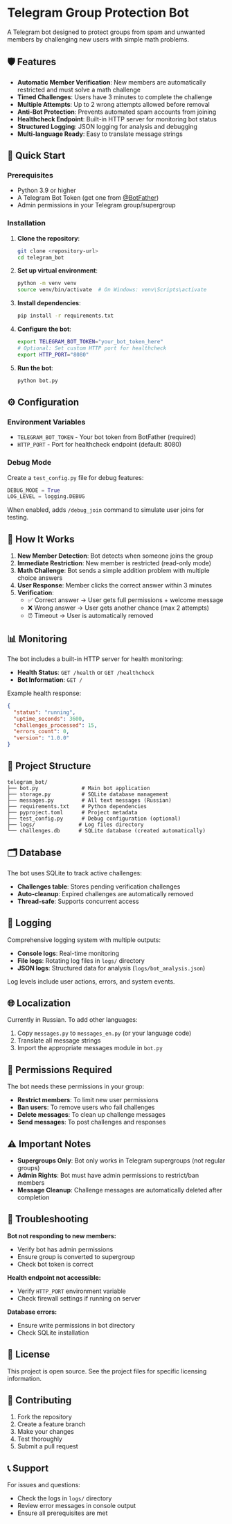 # Telegram Group Protection Bot

A Telegram bot designed to protect groups from spam and unwanted members by challenging new users with simple math problems.

## 🛡️ Features

- **Automatic Member Verification**: New members are automatically restricted and must solve a math challenge
- **Timed Challenges**: Users have 3 minutes to complete the challenge
- **Multiple Attempts**: Up to 2 wrong attempts allowed before removal
- **Anti-Bot Protection**: Prevents automated spam accounts from joining
- **Healthcheck Endpoint**: Built-in HTTP server for monitoring bot status
- **Structured Logging**: JSON logging for analysis and debugging
- **Multi-language Ready**: Easy to translate message strings

## 🚀 Quick Start

### Prerequisites

- Python 3.9 or higher
- A Telegram Bot Token (get one from [@BotFather](https://t.me/BotFather))
- Admin permissions in your Telegram group/supergroup

### Installation

1. **Clone the repository**:
   ```bash
   git clone <repository-url>
   cd telegram_bot
   ```

2. **Set up virtual environment**:
   ```bash
   python -m venv venv
   source venv/bin/activate  # On Windows: venv\Scripts\activate
   ```

3. **Install dependencies**:
   ```bash
   pip install -r requirements.txt
   ```

4. **Configure the bot**:
   ```bash
   export TELEGRAM_BOT_TOKEN="your_bot_token_here"
   # Optional: Set custom HTTP port for healthcheck
   export HTTP_PORT="8080"
   ```

5. **Run the bot**:
   ```bash
   python bot.py
   ```

## ⚙️ Configuration

### Environment Variables

- `TELEGRAM_BOT_TOKEN` - Your bot token from BotFather (required)
- `HTTP_PORT` - Port for healthcheck endpoint (default: 8080)

### Debug Mode

Create a `test_config.py` file for debug features:

```python
DEBUG_MODE = True
LOG_LEVEL = logging.DEBUG
```

When enabled, adds `/debug_join` command to simulate user joins for testing.

## 🔧 How It Works

1. **New Member Detection**: Bot detects when someone joins the group
2. **Immediate Restriction**: New member is restricted (read-only mode)
3. **Math Challenge**: Bot sends a simple addition problem with multiple choice answers
4. **User Response**: Member clicks the correct answer within 3 minutes
5. **Verification**: 
   - ✅ Correct answer → User gets full permissions + welcome message
   - ❌ Wrong answer → User gets another chance (max 2 attempts)
   - ⏰ Timeout → User is automatically removed

## 📊 Monitoring

The bot includes a built-in HTTP server for health monitoring:

- **Health Status**: `GET /health` or `GET /healthcheck`
- **Bot Information**: `GET /`

Example health response:
```json
{
  "status": "running",
  "uptime_seconds": 3600,
  "challenges_processed": 15,
  "errors_count": 0,
  "version": "1.0.0"
}
```

## 📁 Project Structure

```
telegram_bot/
├── bot.py              # Main bot application
├── storage.py          # SQLite database management
├── messages.py         # All text messages (Russian)
├── requirements.txt    # Python dependencies
├── pyproject.toml      # Project metadata
├── test_config.py      # Debug configuration (optional)
├── logs/              # Log files directory
└── challenges.db      # SQLite database (created automatically)
```

## 🗂️ Database

The bot uses SQLite to track active challenges:

- **Challenges table**: Stores pending verification challenges
- **Auto-cleanup**: Expired challenges are automatically removed
- **Thread-safe**: Supports concurrent access

## 📝 Logging

Comprehensive logging system with multiple outputs:

- **Console logs**: Real-time monitoring
- **File logs**: Rotating log files in `logs/` directory
- **JSON logs**: Structured data for analysis (`logs/bot_analysis.json`)

Log levels include user actions, errors, and system events.

## 🌐 Localization

Currently in Russian. To add other languages:

1. Copy `messages.py` to `messages_en.py` (or your language code)
2. Translate all message strings
3. Import the appropriate messages module in `bot.py`

## 🔐 Permissions Required

The bot needs these permissions in your group:

- **Restrict members**: To limit new user permissions
- **Ban users**: To remove users who fail challenges
- **Delete messages**: To clean up challenge messages
- **Send messages**: To post challenges and responses

## ⚠️ Important Notes

- **Supergroups Only**: Bot only works in Telegram supergroups (not regular groups)
- **Admin Rights**: Bot must have admin permissions to restrict/ban members
- **Message Cleanup**: Challenge messages are automatically deleted after completion

## 🚨 Troubleshooting

**Bot not responding to new members:**
- Verify bot has admin permissions
- Ensure group is converted to supergroup
- Check bot token is correct

**Health endpoint not accessible:**
- Verify `HTTP_PORT` environment variable
- Check firewall settings if running on server

**Database errors:**
- Ensure write permissions in bot directory
- Check SQLite installation

## 📄 License

This project is open source. See the project files for specific licensing information.

## 🤝 Contributing

1. Fork the repository
2. Create a feature branch
3. Make your changes
4. Test thoroughly
5. Submit a pull request

## 📞 Support

For issues and questions:
- Check the logs in `logs/` directory
- Review error messages in console output
- Ensure all prerequisites are met 
